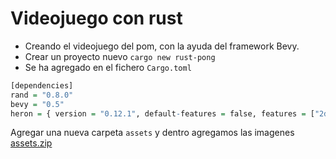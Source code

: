 # Videojuego con rust

- Creando el videojuego del pom, con la ayuda del framework Bevy.
- Crear un proyecto nuevo `cargo new rust-pong`
- Se ha agregado en el fichero `Cargo.toml`

```r
[dependencies]
rand = "0.8.0"
bevy = "0.5"
heron = { version = "0.12.1", default-features = false, features = ["2d"] }
```

Agregar una nueva carpeta `assets` y dentro agregamos las imagenes [assets.zip](https://drive.google.com/drive/folders/1Gg1kFfple_9cM0slGHb6fumXu3JMSVAG)
